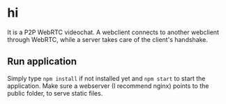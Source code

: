# hi
It is a P2P WebRTC videochat. A webclient connects to another webclient through WebRTC, while a server takes care of the client's handshake.

## Run application
Simply type ```npm install``` if not installed yet and ```npm start``` to start the application. Make sure a webserver (I recommend nginx) points to the public folder, to serve static files.